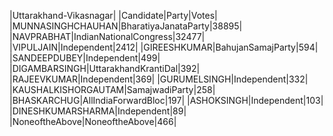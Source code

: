  
|Uttarakhand-Vikasnagar|
|Candidate|Party|Votes|
|MUNNASINGHCHAUHAN|BharatiyaJanataParty|38895|
|NAVPRABHAT|IndianNationalCongress|32477|
|VIPULJAIN|Independent|2412|
|GIREESHKUMAR|BahujanSamajParty|594|
|SANDEEPDUBEY|Independent|499|
|DIGAMBARSINGH|UttarakhandKrantiDal|392|
|RAJEEVKUMAR|Independent|369|
|GURUMELSINGH|Independent|332|
|KAUSHALKISHORGAUTAM|SamajwadiParty|258|
|BHASKARCHUG|AllIndiaForwardBloc|197|
|ASHOKSINGH|Independent|103|
|DINESHKUMARSHARMA|Independent|89|
|NoneoftheAbove|NoneoftheAbove|466|
